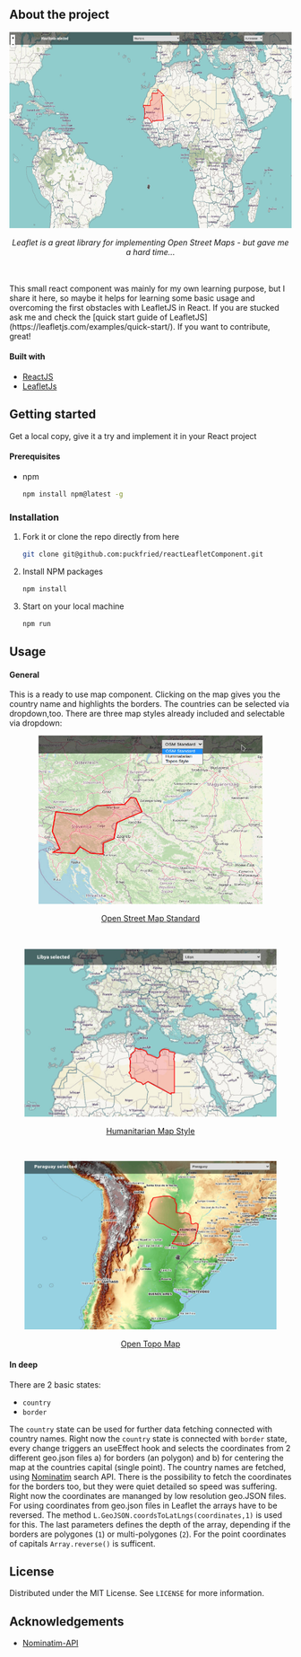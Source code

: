 ## About the project
<p align="center">
<img src="images/overview.jpg" alt="Map view" width="700" height="350">
</p>

<p align="center"><i>Leaflet is a great library for implementing Open Street Maps - but gave me a hard time...</i></p> <br><br>
This small react component was mainly for my own learning purpose, but I share it here, so maybe it helps for learning some basic usage and overcoming the first obstacles with LeafletJS in React. If you are stucked ask me and check the [quick start guide of LeafletJS](https://leafletjs.com/examples/quick-start/). If you want to contribute, great!

#### Built with
* [ReactJS](http://reactjs.org)
* [LeafletJs](http://leafletjs.com)

## Getting started
Get a local copy, give it a try and implement it in your React project

#### Prerequisites
* npm
  ```sh
  npm install npm@latest -g
  ```

### Installation

1. Fork it or clone the repo directly from here
   ```sh
   git clone git@github.com:puckfried/reactLeafletComponent.git
   ```
2. Install NPM packages
   ```sh
   npm install
   ```
3. Start on your local machine
   ```sh
   npm run
   ```

## Usage

#### General
This is a ready to use map component. Clicking on the map gives you the country name and highlights the borders. The countries can be selected via dropdown,too. There are three map styles already included and selectable via dropdown:
<p align="center">
  <img src="images/osm.jpg" alt="Map view" width="400" height="300">
  <a href="https://github.com/gravitystorm/openstreetmap-carto/">    
    <p align="center">Open Street Map Standard</p>
  </a>
 <br>
 </p>
 <p align="center">
  <img src="images/humanitarian.jpg" alt="Map view" width="450" height="300">  
  <a href="https://github.com/hotosm/HDM-CartoCSS">
    <p align="center">Humanitarian Map Style</p>
  </a>
<br>
</p>
 <p align="center">
  <img src="images/topos.jpg" alt="Map view" width="450" height="300">
  <a href="https://wiki.openstreetmap.org/wiki/OpenTopoMap">
    <p align="center">Open Topo Map</p>
  </a>
</p>

#### In deep
There are 2 basic states: 
* <code>country</code>
* <code>border</code>
 
The <code>country</code> state can be used for further data fetching connected with country names. Right now the <code>country</code> state is connected with <code>border</code> state, every change triggers an useEffect hook and selects the coordinates from 2 different geo.json files a) for borders (an polygon) and b) for centering the map at the countries capital (single point). The country names are fetched, using [Nominatim](https://wiki.openstreetmap.org/wiki/Nominatim) search API. There is the possibility to fetch the coordinates for the borders too, but they were quiet detailed so speed was suffering. Right now the coordinates are mananged by low resolution geo.JSON files.
For using coordinates from geo.json files in Leaflet the arrays have to be reversed. The method <code>L.GeoJSON.coordsToLatLngs(coordinates,1)</code> is used for this. The last parameters defines the depth of the array, depending if the borders are polygones (<code>1</code>) or multi-polygones (<code>2</code>). For the point coordinates of capitals <code>Array.reverse()</code> is sufficent.
  
## License

Distributed under the MIT License. See `LICENSE` for more information.

## Acknowledgements

* [Nominatim-API](https://developers.google.com/youtube/v3)
